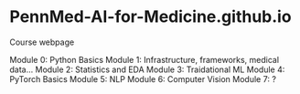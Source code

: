 # PennMed-AI-for-Medicine.github.io
Course webpage


Module 0: Python Basics
Module 1: Infrastructure, frameworks, medical data...
Module 2: Statistics and EDA
Module 3: Traidational ML
Module 4: PyTorch Basics
Module 5: NLP
Module 6: Computer Vision
Module 7: ?

